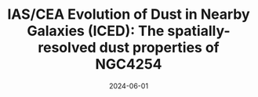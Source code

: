 ---
title: "IAS/CEA Evolution of Dust in Nearby Galaxies (ICED): The spatially-resolved dust properties of NGC4254"
collection: "publications"
category: "co_procs"
permalink: /publications/2024EPJWC29300038P
link: https://ui.adsabs.harvard.edu/abs/2024EPJWC.29300038P/abstract
date: 2024-06-01
venue: "mm Universe 2023 - Observing the Universe at mm Wavelengths"
citation: "Nersesian, A., Adam, R., Ade, P., et al. (2024), mm Universe 2023 - Observing the Universe at mm Wavelengths, 293, 00034."
---